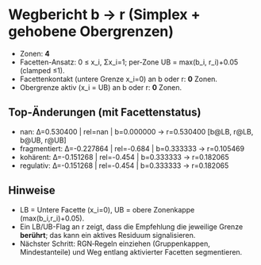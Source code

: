 # Wegbericht b → r (Simplex + gehobene Obergrenzen)

- Zonen: **4**
- Facetten-Ansatz: 0 ≤ x_i, Σx_i=1; per‑Zone UB = max(b_i, r_i)+0.05 (clamped ≤1).
- Facettenkontakt (untere Grenze x_i=0) an b oder r: **0** Zonen.
- Obergrenze aktiv (x_i = UB) an b oder r: **0** Zonen.

## Top‑Änderungen (mit Facettenstatus)
- nan: Δ=0.530400 | rel=nan | b=0.000000 → r=0.530400 [b@LB, r@LB, b@UB, r@UB]
- fragmentiert: Δ=-0.227864 | rel=-0.684 | b=0.333333 → r=0.105469
- kohärent: Δ=-0.151268 | rel=-0.454 | b=0.333333 → r=0.182065
- regulativ: Δ=-0.151268 | rel=-0.454 | b=0.333333 → r=0.182065

## Hinweise
- LB = Untere Facette (x_i=0), UB = obere Zonenkappe (max(b_i,r_i)+0.05).
- Ein LB/UB-Flag an r zeigt, dass die Empfehlung die jeweilige Grenze **berührt**; das kann ein aktives Residuum signalisieren.
- Nächster Schritt: RGN‑Regeln einziehen (Gruppenkappen, Mindestanteile) und Weg entlang aktivierter Facetten segmentieren.